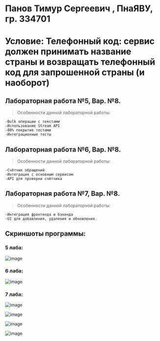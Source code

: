 # Панов Тимур Сергеевич , ПнаЯВУ, гр. 334701


# Условие: Телефонный код: сервис должен принимать название страны и возвращать телефонный код для запрошенной страны (и наоборот)


## Лабораторная работа №5, Вар. №8.
> Особенности данной лабораторной работы:
```
-Bulk операции с текстами
-Использование Stream API
-80% покрытие тестами
-Интеграционные тесты
```

## Лабораторная работа №6, Вар. №8.
> Особенности данной лабораторной работы:
```
-Счётчик обращений
-Интеграция с основным сервисом
-API для проверки счётчика
```

## Лабораторная работа №7, Вар. №8.
> Особенности данной лабораторной работы:
```
-Интеграция фронтенда и бэкенда
-UI для добавления, удаления и обновления.
```

## Скриншоты программы: 

### 5 лаба:
![image](https://github.com/user-attachments/assets/54efa43e-20e0-4052-9370-34babdfb4e26)


### 6 лаба:
![image](https://github.com/user-attachments/assets/cb2734da-99c4-485b-bb82-a3ab26d09060)


### 7 лаба:
![image](https://github.com/user-attachments/assets/1479dc61-5c46-4069-94d4-dfdea3b62a4f)

![image](https://github.com/user-attachments/assets/da873bf5-e1e9-49bc-9932-a28913e9a1ba)

![image](https://github.com/user-attachments/assets/11fe753b-a89b-4000-820c-53efe1ea0e09)

![image](https://github.com/user-attachments/assets/1ab0fa17-994f-4fa2-9fa3-d2e9337fad2d)




